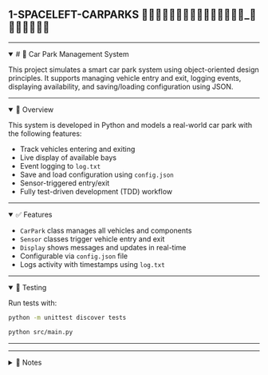 ## 1-SPACELEFT-CARPARKS 🚗🚗🚗🚗🚗🚗🚗🚗🚗🚗🚗🚗🚗🚗🚗_🚗🚗🚗🚗🚗🚗🚗

---
<details open>
<summary> # 🚗 Car Park Management System </summary>

This project simulates a smart car park system using object-oriented design principles. 
It supports managing vehicle entry and exit, logging events, displaying availability, and saving/loading configuration using JSON.

</details>

---
<details open>
<summary> 📁 Overview </summary>

This system is developed in Python and models a real-world car park with the following features:

- Track vehicles entering and exiting
- Live display of available bays
- Event logging to `log.txt`
- Save and load configuration using `config.json`
- Sensor-triggered entry/exit
- Fully test-driven development (TDD) workflow

</details>

---
<details open>
<summary> ✅ Features </summary>

- `CarPark` class manages all vehicles and components
- `Sensor` classes trigger vehicle entry and exit
- `Display` shows messages and updates in real-time
- Configurable via `config.json` file
- Logs activity with timestamps using `log.txt`

</details>

---
<details open>
<summary> 🧪 Testing  </summary>

  Run tests with:

```bash
python -m unittest discover tests
```

```bash
python src/main.py
```

</details>

---





















---
<details>
<summary>📁 Notes</summary>
Additional Examples on git and version control
Here are other good examples of onboarding documents that relate to git and version control for you to browse:

- [skybase](https://handbook.skybase.com.np/git-conventions/)
- [thoughtbot](https://github.com/thoughtbot/guides/tree/main/git) (also see their excellent [code review](https://github.com/thoughtbot/guides/tree/main/code-review) guide!)
- [GitLab Handbook](https://handbook.gitlab.com/handbook/product-development-flow/)

</details>
